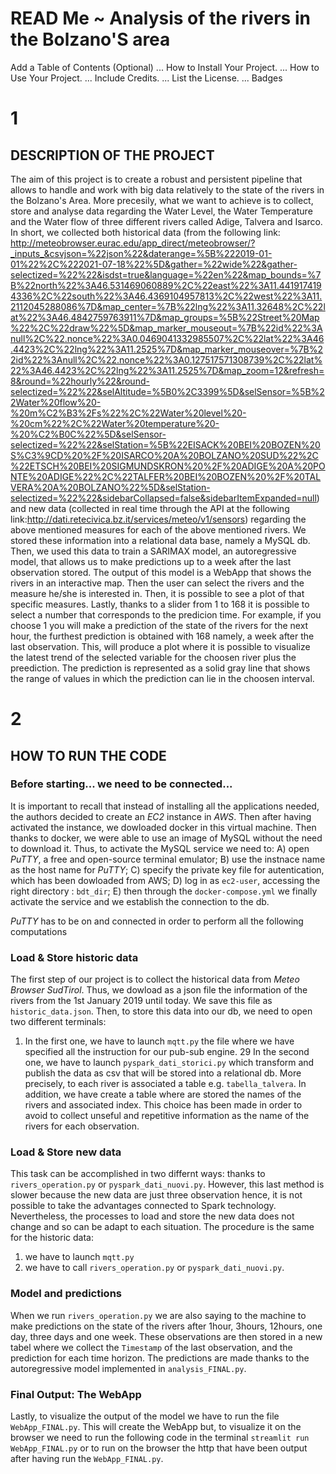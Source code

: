 # READ Me ~ Analysis of the rivers in the Bolzano'S area   


Add a Table of Contents (Optional) ...
How to Install Your Project. ...
How to Use Your Project. ...
Include Credits. ...
List the License. ...
Badges

# 1
## DESCRIPTION OF THE PROJECT  
The aim of this project is to create a robust and persistent pipeline that allows to handle and work with big data relatively to the state of the rivers in the Bolzano's Area. 
More precesily, what we want to achieve is to collect, store and analyse data regarding the Water Level, the Water Temperature and the Water flow of three different rivers called Adige, Talvera and Isarco. 
In short, we collected both historical data (from the following link: http://meteobrowser.eurac.edu/app_direct/meteobrowser/?_inputs_&csvjson=%22json%22&daterange=%5B%222019-01-01%22%2C%222021-07-18%22%5D&gather=%22wide%22&gather-selectized=%22%22&isdst=true&language=%22en%22&map_bounds=%7B%22north%22%3A46.531469060889%2C%22east%22%3A11.4419174194336%2C%22south%22%3A46.4369104957813%2C%22west%22%3A11.2112045288086%7D&map_center=%7B%22lng%22%3A11.32648%2C%22lat%22%3A46.4842759763911%7D&map_groups=%5B%22Street%20Map%22%2C%22draw%22%5D&map_marker_mouseout=%7B%22id%22%3Anull%2C%22.nonce%22%3A0.0469041332985507%2C%22lat%22%3A46.4423%2C%22lng%22%3A11.2525%7D&map_marker_mouseover=%7B%22id%22%3Anull%2C%22.nonce%22%3A0.127517571308739%2C%22lat%22%3A46.4423%2C%22lng%22%3A11.2525%7D&map_zoom=12&refresh=8&round=%22hourly%22&round-selectized=%22%22&selAltitude=%5B0%2C3399%5D&selSensor=%5B%22Water%20flow%20-%20m%C2%B3%2Fs%22%2C%22Water%20level%20-%20cm%22%2C%22Water%20temperature%20-%20%C2%B0C%22%5D&selSensor-selectized=%22%22&selStation=%5B%22EISACK%20BEI%20BOZEN%20S%C3%9CD%20%2F%20ISARCO%20A%20BOLZANO%20SUD%22%2C%22ETSCH%20BEI%20SIGMUNDSKRON%20%2F%20ADIGE%20A%20PONTE%20ADIGE%22%2C%22TALFER%20BEI%20BOZEN%20%2F%20TALVERA%20A%20BOLZANO%22%5D&selStation-selectized=%22%22&sidebarCollapsed=false&sidebarItemExpanded=null) and new data (collected in real time through the API at the following link:http://dati.retecivica.bz.it/services/meteo/v1/sensors) regarding the above mentioned measures for each of the above mentioned rivers. 
We stored these information into a relational data base, namely a MySQL db. Then, we used this data to train a SARIMAX model, an autoregressive model, that allows us to make predictions up to a week after the last observation stored. 
The output of this model is a WebApp that shows the rivers in an interactive map. Then the user can select the rivers and the measure he/she is interested in. Then, it is possible to see a plot of that specific measures.  Lastly, thanks to a slider from 1 to 168 it is possible to select a number that corresponds to the predicion time. For example, if you choose 1 you will make a prediction of the state of the rivers for the next hour, the furthest prediction is obtained with 168 namely, a week after the last observation. This, will produce a plot where it is possible to visualize the latest trend of the selected variable for the choosen river plus the preediction.  The prediction is represented as a solid gray line that shows the range of values in which the prediction can lie in the choosen interval. 

# 2 
## HOW TO RUN THE CODE
### Before starting... we need to be connected...
It is important to recall that instead of installing all the applications needed, the authors decided to create an _EC2_ instance in _AWS_. Then after having activated the instance, we dowloaded docker in this virtual machine. Then thanks to docker, we were able to use an image of MySQL without the need to download it. Thus, to activate the MySQL service we need to:
A) open _PuTTY_, a free and open-source terminal emulator; 
B) use the instnace name as the host name for _PuTTY_; 
C) specify the private key file for autentication, which has been dowloaded from  AWS;
D) log in as `ec2-user`, accessing the right directory : `bdt_dir`; 
E) then through the `docker-compose.yml` we finally activate the service and we establish the connection to the db.   

_PuTTY_ has to be on and connected  in order to perform all the following computations

### Load & Store historic data 
The first step of our project is to collect the historical data from _Meteo Browser SudTirol_. 
Thus, we dowload as a json file the information of the rivers from the 1st January 2019 until today. We save this file as `historic_data.json`. 
Then, to store this data into our db,  we need to open two different terminals: 
1) In the first one, we have to launch `mqtt.py` the file where we have specified all the instruction for our pub-sub engine. 
29 In the second one, we have to launch `pyspark_dati_storici.py` which transform and publish the data as csv that will be stored into a relational db. 
More precisely, to each river is associated a table e.g. `tabella_talvera`. In addition, we have create a table where are stored the names of the rivers and associated index. 
This choice has been made in order to avoid to collect unseful and repetitive information as the name of the rivers for each observation. 
### Load & Store new data 
This task can be accomplished in two differnt ways: thanks to `rivers_operation.py` or `pyspark_dati_nuovi.py`. However, this last method is slower because the new data are just three observation hence, it is not possible to take the advantages connected to Spark technology. 
Nevertheless, the processes to load and store the new data does not change and so can be adapt to each situation.
The procedure is the same for the historic data: 
1)  we have to launch `mqtt.py` 
2)  we have to call  `rivers_operation.py` or `pyspark_dati_nuovi.py`.
### Model and predictions 
When we run `rivers_operation.py` we are also saying to the machine to make predictions on the state of the rivers after 1hour, 3hours, 12hours, one day, three days and one week. 
These observations are then stored in a new tabel where we collect the `Timestamp` of the last observation, and the prediction for each time horizon. 
The predictions are made thanks to the autoregressive model implemented in `analysis_FINAL.py`. 
### Final Output: The WebApp
Lastly, to visualize the output of the model we have to run the file `WebApp_FINAL.py`. This will create the WebApp but, to visualize it on the browser we need to run the following code in the terminal `streamlit run WebApp_FINAL.py` or to run on the browser the http that have been output after having run the `WebApp_FINAL.py`.
